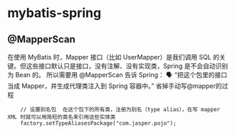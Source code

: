 # mybatis-spring


## @MapperScan

在使用 MyBatis 时，Mapper 接口（比如 UserMapper）是我们调用 SQL 的关键。但这些接口默认只是接口，没有注解、没有实现类，Spring 是不会自动识别为 Bean 的。
所以需要用 @MapperScan 告诉 Spring：
🗣️ “把这个包里的接口当成 Mapper，并生成代理类注入到 Spring 容器中。”    省掉手动写@mapper的过程

        // 设置别名包  在这个包下的所有类，注册为别名（type alias），在写 mapper XML 时就可以用简短的类名来引用这些实体类
        factory.setTypeAliasesPackage("com.jasper.pojo");
